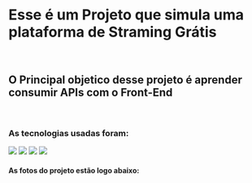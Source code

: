<h1>Esse é um Projeto que simula uma plataforma de Straming Grátis</h1>
<br/>
<h2>O Principal objetico desse projeto é aprender consumir APIs com o Front-End</h2>
<br/>
<h3>As tecnologias usadas foram:</h3>
<img src= "https://img.shields.io/badge/HTML5-E34F26?style=for-the-badge&logo=html5&logoColor=white">
<img src="https://img.shields.io/badge/CSS3-1572B6?style=for-the-badge&logo=css3&logoColor=white">
<img src="https://img.shields.io/badge/JavaScript-F7DF1E?style=for-the-badge&logo=javascript&logoColor=black">
<img src="https://img.shields.io/badge/React-20232A?style=for-the-badge&logo=react&logoColor=61DAFB">
<h4>As fotos do projeto estão logo abaixo:</h4>
